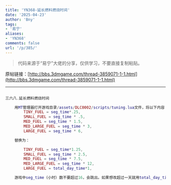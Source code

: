 ```yaml
---
title: 'YN368-延长燃料燃烧时间'
date: '2025-04-23'
author: 'Bny'
tags:
- '易宁'
aliases:
- 'YN368'
comments: false
url: '/p/385/'
---
```


> 代码来源于“易宁”大佬的分享，仅供学习，不要直接复制粘贴。

原帖链接：[http://bbs.3dmgame.com/thread-3859071-1-1.html](http://bbs.3dmgame.com/thread-3859071-1-1.html)

---

```lua  

三六八.延长燃料燃烧时间

	用MT管理器打开游戏目录/assets/DLC0002/scripts/tuning.lua文件，将以下内容：
		TINY_FUEL = seg_time*.25,
		SMALL_FUEL = seg_time * .5,
		MED_FUEL = seg_time * 1.5,
		MED_LARGE_FUEL = seg_time * 3,
		LARGE_FUEL = seg_time * 6,

	替换为：

		TINY_FUEL = seg_time*1.25,
		SMALL_FUEL = seg_time * 2.5,
		MED_FUEL = seg_time * 7.5,
		MED_LARGE_FUEL = seg_time * 12,
		LARGE_FUEL = total_day_time*1,

	游戏中seg_time（小时）数不要超过16，会跳出。如果想改超过一天就用total_day_time*1,这样的格式

```  

